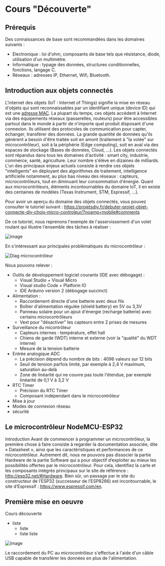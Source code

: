 # Cours "Découverte"
## Prérequis
Des connaissances de base sont recommandées dans les domaines suivants :
* Electronique : loi d'ohm, composants de base tels que résistance, diode, utilisation d'un multimètre.
* Informatique : typage des données, structures conditionnelles, fonctions, langage C.
* Réseaux : adresses IP, Ethernet, Wifi, Bluetooth.
## Introduction aux objets connectés
L'internet des objets (IoT : Internet of Things) signifie la mise en réseau d'objets qui sont reconnaissables par un identifiant unique (device ID) qui est une [adresse MAC](https://fr.wikipedia.org/wiki/Adresse_MAC). La plupart du temps, ces objets accèdent à Internet via des équipements réseaux (passerelles, routeurs) pour être accessibles partout dans le monde à partir de n'importe quel produit disposant d'une connexion. Ils utilisent des protocoles de communication pour capter, échanger, transférer des données. La grande quantité de données qu'ils génèrent a besoin d'être traitée soit en amont (traitement à "la volée" sur microcontrôleur), soit à la périphérie (Edge computing), soit en aval via des espaces de stockage (Bases de données, Cloud, ...). Les objets connectés sont répandus dans tous les domaines d'activité : smart city, industrie, commerce, santé, agriculture. Leur nombre s'élève en dizaines de milliards. L'un des principaux enjeux actuels consiste à rendre ces objets "intelligents" en déployant des algorithmes de traitement, intelligence artificielle notamment, au plus bas niveau des réseaux : capteurs, microcontrôleurs, tout en diminuant leur consommation d'énergie. Quant aux microcontrôleurs, éléments incontournables du domaine IoT, il en existe des centaines de modèles (Texas Instrument, STM, Espressif, ...).

Pour avoir un aperçu du domaine des objets connectés, vous pouvez consulter le tutoriel suivant :
https://projetsdiy.fr/debuter-projet-objet-connecte-diy-choix-micro-controleur/?noamp=mobile#comments

De ce tutoriel, nous reprenons l'exemple de l'asservissement d'un volet roulant qui illustre l'ensemble des tâches à réaliser :

![image](https://user-images.githubusercontent.com/44494044/129308509-a436ebf2-0aee-453a-8c68-22ace6069d4c.png)


En s'intéressant aux principales problématiques du microcontrôleur :

![Diag microcontrôleur](https://user-images.githubusercontent.com/44494044/129352699-96b71023-cea3-4936-936d-54cd4c0ce50f.png)


Nous pouvons relever :
* Outils de développement logiciel courants (IDE avec débogage) :
    * Visual Studio + Visual Micro
    * Visual studio Code + Platform IO
    * IDE Arduino version 2 (débogage succinct)
* Alimentation :
    * Raccordement directe d'une batterie avec deux fils
    * Boîtier d'alimentation régulée (shield battery) en 5V ou 3,3V
    * Panneau solaire pour un ajout d'énergie (recharge batterie) avec certains microcontrôleurs
    * Vext pour "désactiver" les capteurs entre 2 prises de mesures
* Surveillance du micontrôleur
    * Capteurs internes : température, effet hall
    * Chiens de garde (WDT) interne et externe (voir la "qualité" du WDT interne)
    * Mesure de la tension batterie
* Entrée analogique ADC
    * La précision dépend du nombre de bits : 4096 valeurs sur 12 bits
    * Seuil de tension parfois limité, par exemple à 2,4 V maximum, saturation au-delà
    * Zone de linéarité qui ne couvre pas toute l'étendue, par exemple linéarité de 0,1 V à 3,2 V
* RTC Timer
    * Précision du RTC Timer
    * Composant indépendant dans le microcontrôleur
* Mise à jour
* Modes de connexion réseau
* sécurité

## Le microcontrôleur NodeMCU-ESP32
Introduction
Avant de commencer à programmer un microcontrôleur, la première chose à faire consiste à regarder la documentation associée, dite « Datasheet », ainsi que les caractéristiques et performances de ce microcontrôleur. Autrement dit, nous ne pouvons pas dissocier la partie Hardware de la partie Software qui a pour objectif d’exploiter au mieux les possibilités offertes par le microcontrôleur. Pour cela, identifiez la carte et les composants intégrés principaux sur le site de référence : http://esp32.net/#Hardware. Bien sûr, un passage par le site du constructeur de l’ESP32 (successeur de l’ESP8266) est incontournable, le site d’Espressif :
 https://www.espressif.com/en.

## Première mise en oeuvre
Cours découverte
* liste
  * liste
  * liste
 liste
 
![image](https://user-images.githubusercontent.com/44494044/129308293-9901a00d-d46e-4c86-bdc5-a05011ce7d9e.png)

 Le raccordement du PC au microcontrôleur s'effectue à l'aide d'un câble USB capable de transférer les données en plus de l'alimentation.
